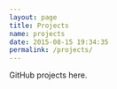 ```yaml
---
layout: page
title: Projects
name: projects
date: 2015-08-15 19:34:35
permalink: /projects/
---
```


GitHub projects here.